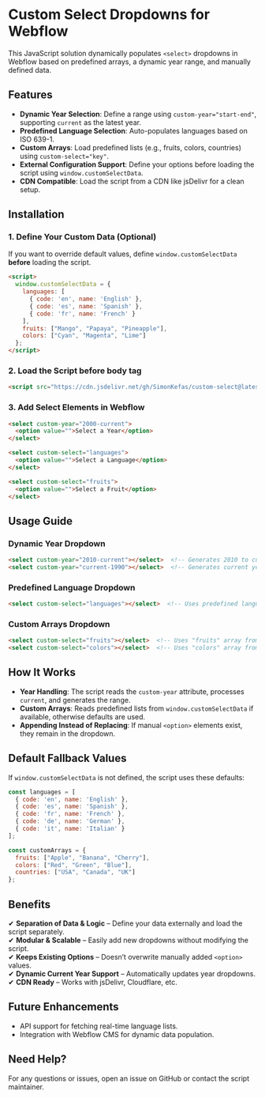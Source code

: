 # Custom Select Dropdowns for Webflow

This JavaScript solution dynamically populates `<select>` dropdowns in Webflow based on predefined arrays, a dynamic year range, and manually defined data.

## Features
- **Dynamic Year Selection**: Define a range using `custom-year="start-end"`, supporting `current` as the latest year.
- **Predefined Language Selection**: Auto-populates languages based on ISO 639-1.
- **Custom Arrays**: Load predefined lists (e.g., fruits, colors, countries) using `custom-select="key"`.
- **External Configuration Support**: Define your options before loading the script using `window.customSelectData`.
- **CDN Compatible**: Load the script from a CDN like jsDelivr for a clean setup.

## Installation
### 1. Define Your Custom Data (Optional)
If you want to override default values, define `window.customSelectData` **before** loading the script.

```html
<script>
  window.customSelectData = {
    languages: [
      { code: 'en', name: 'English' },
      { code: 'es', name: 'Spanish' },
      { code: 'fr', name: 'French' }
    ],
    fruits: ["Mango", "Papaya", "Pineapple"],
    colors: ["Cyan", "Magenta", "Lime"]
  };
</script>
```

### 2. Load the Script before body tag

```html
<script src="https://cdn.jsdelivr.net/gh/SimonKefas/custom-select@latest/script.js"></script>
```

### 3. Add Select Elements in Webflow
```html
<select custom-year="2000-current">
  <option value="">Select a Year</option>
</select>

<select custom-select="languages">
  <option value="">Select a Language</option>
</select>

<select custom-select="fruits">
  <option value="">Select a Fruit</option>
</select>
```

## Usage Guide
### **Dynamic Year Dropdown**
```html
<select custom-year="2010-current"></select>  <!-- Generates 2010 to current year -->
<select custom-year="current-1990"></select>  <!-- Generates current year to 1990 -->
```

### **Predefined Language Dropdown**
```html
<select custom-select="languages"></select>  <!-- Uses predefined languages -->
```

### **Custom Arrays Dropdown**
```html
<select custom-select="fruits"></select>  <!-- Uses "fruits" array from global data -->
<select custom-select="colors"></select>  <!-- Uses "colors" array from global data -->
```

## How It Works
- **Year Handling**: The script reads the `custom-year` attribute, processes `current`, and generates the range.
- **Custom Arrays**: Reads predefined lists from `window.customSelectData` if available, otherwise defaults are used.
- **Appending Instead of Replacing**: If manual `<option>` elements exist, they remain in the dropdown.

## Default Fallback Values
If `window.customSelectData` is not defined, the script uses these defaults:
```javascript
const languages = [
  { code: 'en', name: 'English' },
  { code: 'es', name: 'Spanish' },
  { code: 'fr', name: 'French' },
  { code: 'de', name: 'German' },
  { code: 'it', name: 'Italian' }
];

const customArrays = {
  fruits: ["Apple", "Banana", "Cherry"],
  colors: ["Red", "Green", "Blue"],
  countries: ["USA", "Canada", "UK"]
};
```

## Benefits
✔ **Separation of Data & Logic** – Define your data externally and load the script separately.  
✔ **Modular & Scalable** – Easily add new dropdowns without modifying the script.  
✔ **Keeps Existing Options** – Doesn’t overwrite manually added `<option>` values.  
✔ **Dynamic Current Year Support** – Automatically updates year dropdowns.  
✔ **CDN Ready** – Works with jsDelivr, Cloudflare, etc.  

## Future Enhancements
- API support for fetching real-time language lists.
- Integration with Webflow CMS for dynamic data population.

## Need Help?
For any questions or issues, open an issue on GitHub or contact the script maintainer.